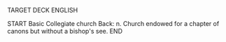 TARGET DECK
ENGLISH

START
Basic
Collegiate church
Back: n. Church endowed for a chapter of canons but without a bishop's see.
END
